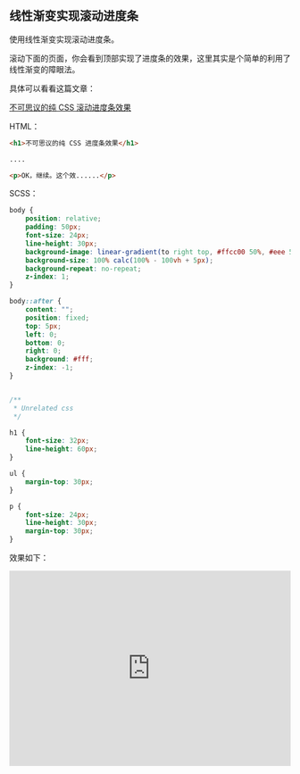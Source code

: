 ## 线性渐变实现滚动进度条

使用线性渐变实现滚动进度条。

滚动下面的页面，你会看到顶部实现了进度条的效果，这里其实是个简单的利用了线性渐变的障眼法。

具体可以看看这篇文章：

[不可思议的纯 CSS 滚动进度条效果](https://github.com/chokcoco/iCSS/issues/43)

HTML：

```html
<h1>不可思议的纯 CSS 进度条效果</h1>

....

<p>OK，继续。这个效......</p>
```

SCSS：
```scss
body {
    position: relative;
    padding: 50px;
    font-size: 24px;
    line-height: 30px;
    background-image: linear-gradient(to right top, #ffcc00 50%, #eee 50%);
    background-size: 100% calc(100% - 100vh + 5px);
    background-repeat: no-repeat;
    z-index: 1;
}

body::after {
    content: "";
    position: fixed;
    top: 5px;
    left: 0;
    bottom: 0;
    right: 0;
    background: #fff;
    z-index: -1;
}


/**
 * Unrelated css
 */

h1 {
    font-size: 32px;
    line-height: 60px;
}

ul {
    margin-top: 30px;
}

p {
    font-size: 24px;
    line-height: 30px;
    margin-top: 30px;
}
```

效果如下：

<iframe height="350" style="width: 100%;" scrolling="no" title="使用线性渐变实现滚动进度条" src="https://codepen.io/Chokcoco/embed/KbBXQM?height=350&theme-id=default&default-tab=html,result" frameborder="no" allowtransparency="true" allowfullscreen="true">
  See the Pen <a href='https://codepen.io/Chokcoco/pen/KbBXQM'>使用线性渐变实现滚动进度条</a> by Chokcoco
  (<a href='https://codepen.io/Chokcoco'>@Chokcoco</a>) on <a href='https://codepen.io'>CodePen</a>.
</iframe>